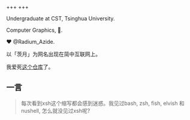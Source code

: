 +++
+++

Undergraduate at CST, Tsinghua University.

Computer Graphics, 🦀.

❤️ @Radium_Azide.

以「茨月」为网名出现在简中互联网上。

我爱死[这个仓库](https://github.com/tangx/Stop-Ask-Questions-The-Stupid-Ways)了。

## 一言

> 每次看到xsh这个缩写都会感到迷惑。我见过bash, zsh, fish, elvish 和 nushell, 怎么就没见过xsh呢?
